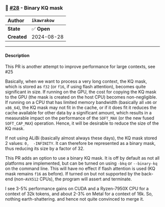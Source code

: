 ### 🔀 [#28](https://github.com/ikawrakow/ik_llama.cpp/pull/28) - Binary KQ mask

| **Author** | `ikawrakow` |
| :--- | :--- |
| **State** | ✅ **Open** |
| **Created** | 2024-08-28 |

---

#### Description

This PR is another attempt to improve performance for large contexts, see #25 

Basically, when we want to process a very long context, the KQ mask, which is stored as `f32` (or `f16`, if using flash attention), becomes quite significant in size. If running on the GPU, the cost for copying the KQ mask to the GPU (the mask is created on the host CPU) becomes non-negligible. If running on a CPU that has limited memory bandwidth (basically all `x86` or `x86_64`), the KQ mask may not fit in the cache, or if it does fit it reduces the cache available for other data by a significant amount, which results in a measurable impact on the performance of the `SOFT_MAX` (or the new fused `SOFT_CAP_MAX`) operation. Hence, it will be desirable to reduce the size of the KQ mask.

If not using ALiBi  (basically almost always these days), the KQ mask stored 2 values: `0,  -INFINITY`. It can therefore be represented as a binary mask, thus reducing its size by a factor of 32.

This PR adds an option to use a binary KQ mask. It is off by default as not all platforms are implemented, but can be turned on using `-bkq` or `--binary-kq` on the command line. This will have no effect if flash attention is used (KQ mask remains `f16` as before). If turned on but not supported by the back-end (non-`AVX512` CPUs), the program will assert and terminate.

I see 3-5% performance gains on CUDA and a Ryzen-7950X CPU for a context of 32k tokens, and about 2-3% on Metal for a context of 16k. So, nothing earth-shattering. and hence not quite convinced to merge it.